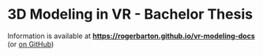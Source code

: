 # 3D Modeling in VR - Bachelor Thesis

Information is available at **https://rogerbarton.github.io/vr-modeling-docs** (or [on GitHub](https://github.com/rogerbarton/vr-modeling-docs))